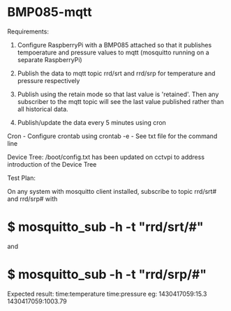 # BMP085-mqtt

Requirements:  

1. Configure RaspberryPi with a BMP085 attached so that it publishes tempoerature and pressure values to mqtt (mosquitto running on a separate RaspberryPi)

2. Publish the data to mqtt topic rrd/srt and rrd/srp for temperature and pressure respectively
3. Publish using the retain mode so that last value is 'retained'. 
   Then any subscriber to the mqtt topic will see the last value published rather than all historical data.
4. Publish/update the data every 5 minutes using cron

Cron - Configure crontab using crontab -e - See txt file for the command line

Device Tree: /boot/config.txt has been updated on cctvpi to address introduction of the Device Tree

Test Plan:

On any system with mosquitto client installed, subscribe to topic rrd/srt# and rrd/srp#
with 
#  $ mosquitto_sub -h <IP Address> -t "rrd/srt/#"
and
#  $ mosquitto_sub -h <IP Address> -t "rrd/srp/#"

Expected result:
time:temperature
time:pressure
eg:
1430417059:15.3
1430417059:1003.79





